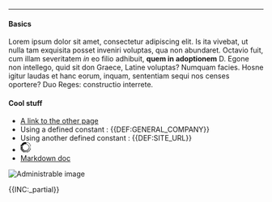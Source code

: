 ***
#### Basics
Lorem ipsum dolor sit amet, consectetur adipiscing elit. Is ita vivebat, ut nulla tam exquisita posset inveniri voluptas, qua non abundaret. Octavio fuit, cum illam severitatem *in* eo filio adhibuit, **quem in adoptionem** D. Egone non intellego, quid sit don Graece, Latine voluptas? Numquam facies. Hosne igitur laudas et hanc eorum, inquam, sententiam sequi nos censes oportere? Duo Reges: constructio interrete.

#### Cool stuff

- [A link to the other page](other)
- Using a defined constant : {{DEF:GENERAL_COMPANY}}
- Using another defined constant : {{DEF:SITE_URL}} 
- ![An image](assets/img/ajax-loader.gif)
- [Markdown doc](https://github.com/adam-p/markdown-here/wiki/Markdown-Cheatsheet)

![Administrable image]({{IMG:image2.jpg}})

{{INC:_partial}}